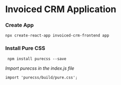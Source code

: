 # Invoiced CRM Application

### Create App
```
npx create-react-app invoiced-crm-frontend app
```

### Install Pure CSS
```
 npm install purecss --save   

```
_Import purecss in the index.js file_
```
import 'purecss/build/pure.css';
```
